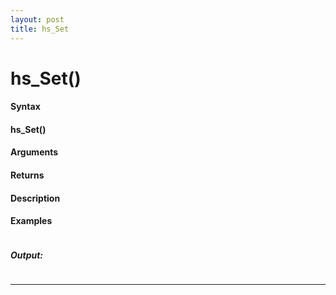 ```yaml
---
layout: post
title: hs_Set
---
```


# hs_Set()


#### Syntax

#### hs_Set()

#### Arguments

#### Returns

#### Description

#### Examples

```

```

##### Output:

```

```

---